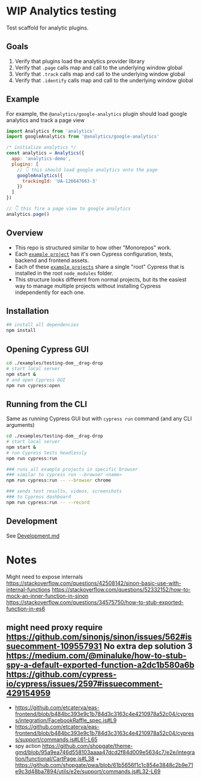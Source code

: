 # WIP Analytics testing

Test scaffold for analytic plugins.

## Goals

1. Verify that plugins load the analytics provider library
2. Verify that `.page` calls map and call to the underlying window global
3. Verify that `.track` calls map and call to the underlying window global
3. Verify that `.identify` calls map and call to the underlying window global

## Example

For example, the `@analytics/google-analytics` plugin should load google analytics and track a page view

```js
import Analytics from 'analytics'
import googleAnalytics from '@analytics/google-analytics'

/* initialize analytics */
const analytics = Analytics({
  app: 'analytics-demo',
  plugins: [
    // 👇 this should load google analytics onto the page
    googleAnalytics({
      trackingId: 'UA-126647663-3'
    })
  ]
})

// 👇 this fire a page view to google analytics
analytics.page()
```

## Overview

- This repo is structured similar to how other "Monorepos" work.
- Each [`example project`](./examples) has it's own Cypress configuration, tests, backend and frontend assets.
- Each of these [`example projects`](./examples) share a single "root" Cypress that is installed in the root `node_modules` folder.
- This structure looks different from normal projects, but its the easiest way to manage multiple projects without installing Cypress independently for each one.

## Installation

```bash
## install all dependencies
npm install
```

## Opening Cypress GUI

```bash
cd ./examples/testing-dom__drag-drop
# start local server
npm start &
# and open Cypress GUI
npm run cypress:open
```

## Running from the CLI

Same as running Cypress GUI but with `cypress run` command (and any CLI arguments)

```bash
cd ./examples/testing-dom__drag-drop
# start local server
npm start &
# run Cypress tests headlessly
npm run cypress:run

### runs all example projects in specific browser
### similar to cypress run --browser <name>
npm run cypress:run -- --browser chrome

### sends test results, videos, screenshots
### to Cypress dashboard
npm run cypress:run -- --record
```

## Development

See [Development.md](Development.md)

[renovate-badge]: https://img.shields.io/badge/renovate-app-blue.svg
[renovate-app]: https://renovateapp.com/

# Notes

Might need to expose internals https://stackoverflow.com/questions/42508142/sinon-basic-use-with-internal-functions
https://stackoverflow.com/questions/52332152/how-to-mock-an-inner-function-in-sinon
https://stackoverflow.com/questions/34575750/how-to-stub-exported-function-in-es6

might need proxy require https://github.com/sinonjs/sinon/issues/562#issuecomment-109557931
No extra dep solution 3 https://medium.com/@minaluke/how-to-stub-spy-a-default-exported-function-a2dc1b580a6b
https://github.com/cypress-io/cypress/issues/2597#issuecomment-429154959
---

- https://github.com/etcaterva/eas-frontend/blob/b484bc393e9c1b784d3c3163c4e4210978a52c04/cypress/integration/FacebookRaffle_spec.js#L9
- https://github.com/etcaterva/eas-frontend/blob/b484bc393e9c1b784d3c3163c4e4210978a52c04/cypress/support/commands.js#L61-L65
- spy action https://github.com/shopgate/theme-gmd/blob/95a9ea746d558103aaaa47dcd2f84d009e5634c7/e2e/integration/functional/CartPage.js#L38 + https://github.com/shopgate/pwa/blob/61b5656f1c1c854e3848c2b9e71e9c3d48ba7894/utils/e2e/support/commands.js#L32-L69
